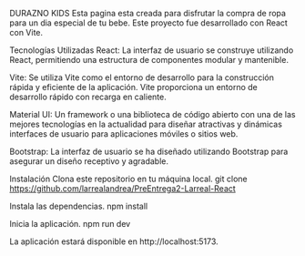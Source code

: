 DURAZNO KIDS 
Esta pagina esta creada para disfrutar la compra de ropa para un dia especial de tu bebe.
Este proyecto fue desarrollado con React con Vite. 

Tecnologías Utilizadas
React: La interfaz de usuario se construye utilizando React, permitiendo una estructura de componentes modular y mantenible.

Vite: Se utiliza Vite como el entorno de desarrollo para la construcción rápida y eficiente de la aplicación. Vite proporciona un entorno de desarrollo rápido con recarga en caliente.

Material UI: Un framework o una biblioteca de código abierto con una de las mejores tecnologías en la actualidad para diseñar atractivas y dinámicas interfaces de usuario para aplicaciones móviles o sitios web.

Bootstrap: La interfaz de usuario se ha diseñado utilizando Bootstrap para asegurar un diseño receptivo y agradable.


Instalación
Clona este repositorio en tu máquina local.
git clone https://github.com/larrealandrea/PreEntrega2-Larreal-React


Instala las dependencias.
npm install

Inicia la aplicación.
npm run dev

La aplicación estará disponible en http://localhost:5173.